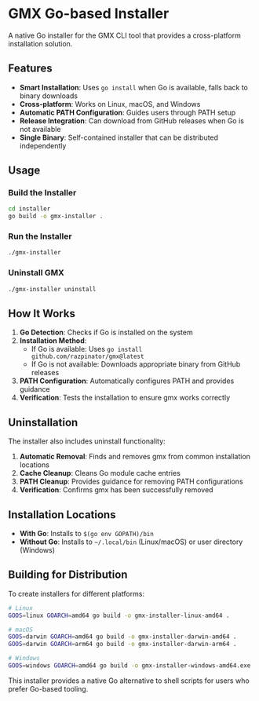 # GMX Go-based Installer

A native Go installer for the GMX CLI tool that provides a cross-platform installation solution.

## Features

- **Smart Installation**: Uses `go install` when Go is available, falls back to binary downloads
- **Cross-platform**: Works on Linux, macOS, and Windows
- **Automatic PATH Configuration**: Guides users through PATH setup
- **Release Integration**: Can download from GitHub releases when Go is not available
- **Single Binary**: Self-contained installer that can be distributed independently

## Usage

### Build the Installer

```bash
cd installer
go build -o gmx-installer .
```

### Run the Installer

```bash
./gmx-installer
```

### Uninstall GMX

```bash
./gmx-installer uninstall
```

## How It Works

1. **Go Detection**: Checks if Go is installed on the system
2. **Installation Method**:
   - If Go is available: Uses `go install github.com/razpinator/gmx@latest`
   - If Go is not available: Downloads appropriate binary from GitHub releases
3. **PATH Configuration**: Automatically configures PATH and provides guidance
4. **Verification**: Tests the installation to ensure gmx works correctly

## Uninstallation

The installer also includes uninstall functionality:

1. **Automatic Removal**: Finds and removes gmx from common installation locations
2. **Cache Cleanup**: Cleans Go module cache entries
3. **PATH Cleanup**: Provides guidance for removing PATH configurations
4. **Verification**: Confirms gmx has been successfully removed

## Installation Locations

- **With Go**: Installs to `$(go env GOPATH)/bin`
- **Without Go**: Installs to `~/.local/bin` (Linux/macOS) or user directory (Windows)

## Building for Distribution

To create installers for different platforms:

```bash
# Linux
GOOS=linux GOARCH=amd64 go build -o gmx-installer-linux-amd64 .

# macOS
GOOS=darwin GOARCH=amd64 go build -o gmx-installer-darwin-amd64 .
GOOS=darwin GOARCH=arm64 go build -o gmx-installer-darwin-arm64 .

# Windows
GOOS=windows GOARCH=amd64 go build -o gmx-installer-windows-amd64.exe .
```

This installer provides a native Go alternative to shell scripts for users who prefer Go-based tooling.